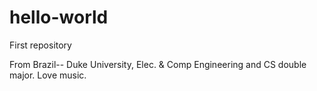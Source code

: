 # hello-world
First repository

From Brazil-- Duke University, Elec. & Comp Engineering and CS double major. Love music.
